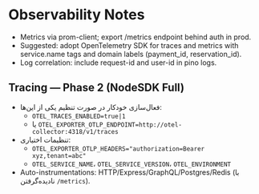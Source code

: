 # Observability Notes
- Metrics via prom-client; export /metrics endpoint behind auth in prod.
- Suggested: adopt OpenTelemetry SDK for traces and metrics with service.name tags and domain labels (payment_id, reservation_id).
- Log correlation: include request-id and user-id in pino logs.


## Tracing — Phase 2 (NodeSDK Full)
- فعال‌سازی خودکار در صورت تنظیم یکی از این‌ها:
  - `OTEL_TRACES_ENABLED=true|1`
  - یا `OTEL_EXPORTER_OTLP_ENDPOINT=http://otel-collector:4318/v1/traces`
- تنظیمات اختیاری:
  - `OTEL_EXPORTER_OTLP_HEADERS="authorization=Bearer xyz,tenant=abc"`
  - `OTEL_SERVICE_NAME`، `OTEL_SERVICE_VERSION`، `OTEL_ENVIRONMENT`
- Auto-instrumentations: HTTP/Express/GraphQL/Postgres/Redis (با نادیده‌گرفتن `/metrics`).
